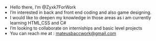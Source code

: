 - Hello there, I’m @Zyxk7ForWork
- I’m interested in back and front end coding and also game designing.
- I would like to deepen my knowledge in those areas as i am currently learning HTML,CSS and C#
- I’m looking to collaborate on interniships and basic level projects
- You can reach me at : mateusbaccwork@gmail.com
